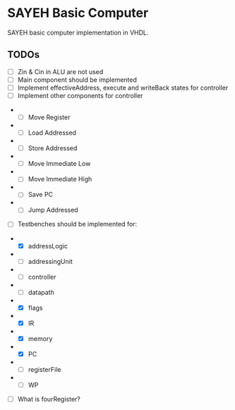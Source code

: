 # SAYEH Basic Computer

SAYEH basic computer implementation in VHDL.



TODOs
-----

- [ ] Zin & Cin in ALU are not used
- [ ] Main component should be implemented
- [ ] Implement effectiveAddress, execute and writeBack states for controller
- [ ] Implement other components for controller
- - [ ] Move Register
- - [ ] Load Addressed
- - [ ] Store Addressed
- - [ ] Move Immediate Low
- - [ ] Move Immediate High
- - [ ] Save PC
- - [ ] Jump Addressed
- [ ] Testbenches should be implemented for:
- - [x] addressLogic
- - [ ] addressingUnit
- - [ ] controller
- - [ ] datapath
- - [x] flags
- - [x] IR
- - [x] memory
- - [x] PC
- - [ ] registerFile
- - [ ] WP
- [ ] What is fourRegister?